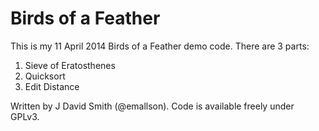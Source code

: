 Birds of a Feather
==================

This is my 11 April 2014 Birds of a Feather demo code. There are 3 parts:

1. Sieve of Eratosthenes
2. Quicksort
3. Edit Distance

Written by J David Smith (@emallson). Code is available freely under GPLv3.
